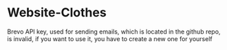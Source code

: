 ﻿# Website-Clothes
Brevo API key, used for sending emails, which is located in the github repo, is invalid, if you want to use it, you have to create a new one for yourself

